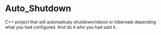 # Auto_Shutdown
C++ project that will automaticaly shutdown/reboot or hibernate depending what you had configured. And do it whn you had said it.
